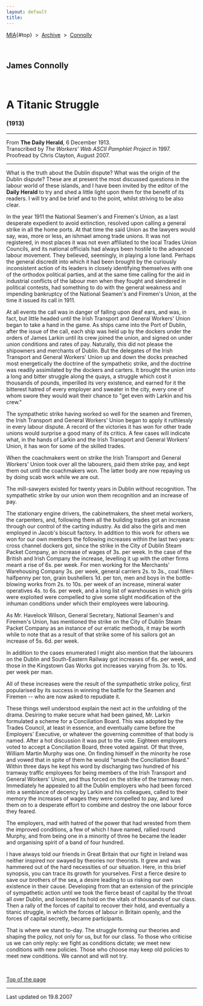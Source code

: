 ```yaml
---
layout: default
title: 
---
```

[MIA](../../../../index.htm){#top}  \> 
[Archive](../../../index.htm)  \>  [Connolly](../../index.htm)

 

## James Connolly

 

# A Titanic Struggle

### (1913)

------------------------------------------------------------------------

From **The Daily Herald**, 6 December 1913.\
Transcribed by *The Workers' Web ASCII Pamphlet Project* in 1997.\
Proofread by Chris Clayton, August 2007.

------------------------------------------------------------------------

What is the truth about the Dublin dispute? What was the origin of the
Dublin dispute? These are at present the most discussed questions in the
labour world of these islands, and I have been invited by the editor of
the **Daily Herald** to try and shed a little light upon them for the
benefit of its readers. I will try and be brief and to the point, whilst
striving to be also clear.

In the year 1911 the National Seamen's and Firemen's Union, as a last
desperate expedient to avoid extinction, resolved upon calling a general
strike in all the home ports. At that time the said Union as the lawyers
would say, was, more or less, an ishmael among trade unions. It was not
registered, in most places it was not even affiliated to the local
Trades Union Councils, and its national officials had always been
hostile to the advanced labour movement. They believed, seemingly, in
playing a lone land. Perhaps the general discredit into which it had
been brought by the curiously inconsistent action of its leaders in
closely identifying themselves with one of the orthodox political
parties, and at the same time calling for the aid in industrial
conflicts of the labour men when they fought and slendered in political
contests, had something to do with the general weakness and impending
bankruptcy of the National Seamen's and Firemen's Union, at the time it
issued its call in 1911.

At all events the call was in danger of falling upon deaf ears, and was,
in fact, but little headed until the Irish Transport and General
Workers' Union began to take a hand in the game. As ships came into the
Port of Dublin, after the issue of the call, each ship was held up by
the dockers under the orders of James Larkin until its crew joined the
union, and signed on under union conditions and rates of pay. Naturally,
this did not please the shipowners and merchants of Dublin. But the
delegates of the Irish Transport and General Workers' Union up and down
the docks preached most energetically the doctrine of the sympathetic
strike, and the doctrine was readily assimilated by the dockers and
carters. It brought the union into a long and bitter struggle along the
quays, a struggle which cost it thousands of pounds, imperilled its very
existence, and earned for it the bitterest hatred of every employer and
sweater in the city, every one of whom swore they would wait their
chance to "get even with Larkin and his crew."

The sympathetic strike having worked so well for the seamen and firemen,
the Irish Transport and General Workers' Union began to apply it
ruthlessly in every labour dispute. A record of the victories it has won
for other trade unions would surprise a good many of its critics. A few
cases will indicate what, in the hands of Larkin and the Irish Transport
and General Workers' Union, it has won for some of the skilled trades.

When the coachmakers went on strike the Irish Transport and General
Workers' Union took over all the labourers, paid them strike pay, and
kept them out until the coachmakers won. The latter body are now
repaying us by doing scab work while we are out.

The mill-sawyers existed for twenty years in Dublin without recognition.
The sympathetic strike by our union won them recognition and an increase
of pay.

The stationary engine drivers, the cabinetmakers, the sheet metal
workers, the carpenters, and, following them all the building trades got
an increase through our control of the carting industry. As did also the
girls and men employed in Jacob's biscuit factory. In addition to this
work for others we won for our own members the following increases
within the last two years: cross channel dockers got, since the strike
in the City of Dublin Steam Packet Company, an increase of wages of 3s.
per week. In the case of the British and Irish Company the increase,
levelling it up with the other firms meant a rise of 6s. per week. For
men working for the Merchants' Warehousing Company 3s. per week, general
carriers 2s. to 3s., coal fillers halfpenny per ton, grain bushellers
1d. per ton, men and boys in the bottle-blowing works from 2s. to 10s.
per week of an increase, mineral water operatives 4s. to 6s. per week,
and a long list of warehouses in which girls were exploited were
compelled to give some slight modification of the inhuman conditions
under which their employees were labouring.

As Mr. Havelock Wilson, General Secretary, National Seamen's and
Firemen's Union, has mentioned the strike on the City of Dublin Steam
Packet Company as an instance of our erratic methods, it may be worth
while to note that as a result of that strike some of his sailors got an
increase of 5s. 6d. per week.

In addition to the cases enumerated I might also mention that the
labourers on the Dublin and South-Eastern Railway got increases of 6s.
per week, and those in the Kingstown Gas Works got increases varying
from 3s. to 10s. per week per man.

All of these increases were the result of the sympathetic strike policy,
first popularised by its success in winning the battle for the Seamen
and Firemen -- who are now asked to repudiate it.

These things well understood explain the next act in the unfolding of
the drama. Desiring to make secure what had been gained, Mr. Larkin
formulated a scheme for a Conciliation Board. This was adopted by the
Trades Council, at least in essence, and eventually came before the
Employers' Executive, or whatever the governing committee of that body
is named. After a hot discussion it was put to the vote. Eighteen
employers voted to accept a Conciliation Board, three voted against. Of
that three, William Martin Murphy was one. On finding himself in the
minority he rose and vowed that in spite of them he would "smash the
Conciliation Board." Within three days he kept his word by discharging
two hundred of his tramway traffic employees for being members of the
Irish Transport and General Workers' Union, and thus forced on the
strike of the tramway men. Immediately he appealed to all the Dublin
employers who had been forced into a semblance of decency by Larkin and
his colleagues, called to their memory the increases of wages they were
compelled to pay, and lured them on to a desperate effort to combine and
destroy the one labour force they feared.

The employers, mad with hatred of the power that had wrested from them
the improved conditions, a few of which I have named, rallied round
Murphy, and from being one in a minority of three he became the leader
and organising spirit of a band of four hundred.

I have always told our friends in Great Britain that our fight in
Ireland was neither inspired nor swayed by theories nor theorists. It
grew and was hammered out of the hard necessities of our situation.
Here, in this brief synopsis, you can trace its growth for yourselves.
First a fierce desire to save our brothers of the sea, a desire leading
to us risking our own existence in their cause. Developing from that an
extension of the principle of sympathetic action until we took the
fierce beast of capital by the throat all over Dublin, and loosened its
hold on the vitals of thousands of our class. Then a rally of the forces
of capital to recover their hold, and eventually a titanic struggle, in
which the forces of labour in Britain openly, and the forces of capital
secretly, became participants.

That is where we stand to-day. The struggle forming our theories and
shaping the policy, not only for us, but for our class. To those who
criticise us we can only reply: we fight as conditions dictate; we meet
new conditions with new policies. Those who choose may keep old policies
to meet new conditions. We cannot and will not try.

 

[Top of the page](#top)

------------------------------------------------------------------------

Last updated on 19.8.2007
